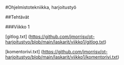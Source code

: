 #Ohjelmistotekniikka, harjoitustyö

##Tehtävät

###Viikko 1

[gitlog.txt] (https://github.com/jmorrisv/ot-harjoitustyo/blob/main/laskarit/viikko1/gitlog.txt)

[komentorivi.txt] (https://github.com/jmorrisv/ot-harjoitustyo/blob/main/laskarit/viikko1/komentorivi.txt)
